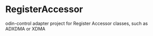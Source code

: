# RegisterAccessor

odin-control adapter project for Register Accessor classes, such as ADXDMA or XDMA